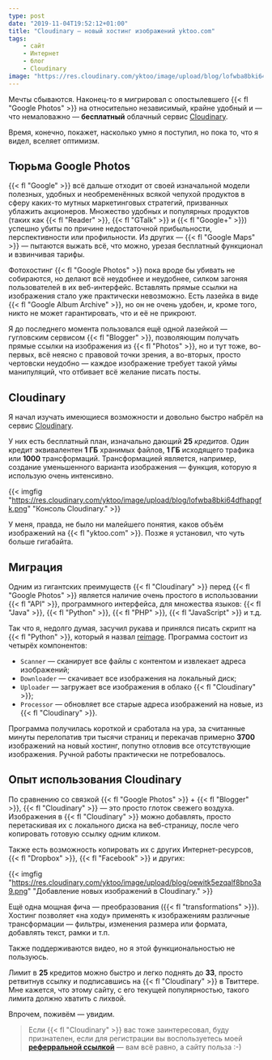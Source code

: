 ```yaml
---
type: post
date: "2019-11-04T19:52:12+01:00"
title: "Cloudinary — новый хостинг изображений yktoo.com"
tags:
    - сайт
    - Интернет
    - блог
    - Cloudinary
image: "https://res.cloudinary.com/yktoo/image/upload/blog/lofwba8bki64dfhapgfk.png"
---
```


Мечты сбываются. Наконец-то я мигрировал с опостылевшего {{< fl "Google Photos" >}} на относительно независимый, крайне удобный и — что немаловажно — **бесплатный** облачный сервис [Cloudinary](https://cloudinary.com/invites/lpov9zyyucivvxsnalc5/l6ccxxrfxv0mdc6iewg8).

Время, конечно, покажет, насколько умно я поступил, но пока то, что я видел, вселяет оптимизм.

<!--more-->

## Тюрьма Google Photos

{{< fl "Google" >}} всё дальше отходит от своей изначальной модели полезных, удобных и необременённых всякой чепухой продуктов в сферу каких-то мутных маркетинговых стратегий, призванных ублажить акционеров. Множество удобных и популярных продуктов (таких как {{< fl "Reader" >}}, {{< fl "GTalk" >}} и {{< fl "Google+" >}}) успешно убиты по причине недостаточной прибыльности, перспективности или профильности. Из других — {{< fl "Google Maps" >}} — пытаются выжать всё, что можно, урезая бесплатный функционал и взвинчивая тарифы.

Фотохостинг {{< fl "Google Photos" >}} пока вроде бы убивать не собираются, но делают всё неудобнее и неудобнее, силком загоняя пользователей в их веб-интерфейс. Вставлять прямые ссылки на изображения стало уже практически невозможно. Есть лазейка в виде {{< fl "Google Album Archive" >}}, но он не очень удобен, и, кроме того, никто не может гарантировать, что и её не прикроют.

Я до последнего момента пользовался ещё одной лазейкой — гугловским сервисом {{< fl "Blogger" >}}, позволяющим получать прямые ссылки на изображения из {{< fl "Photos" >}}, но и тут тоже, во-первых, всё неясно с правовой точки зрения, а во-вторых, просто чертовски неудобно — каждое изображение требует такой уймы манипуляций, что отбивает всё желание писать посты.

## Cloudinary

Я начал изучать имеющиеся возможности и довольно быстро набрёл на сервис [Cloudinary](https://cloudinary.com/invites/lpov9zyyucivvxsnalc5/l6ccxxrfxv0mdc6iewg8).

У них есть бесплатный план, изначально дающий **25** *кредитов*. Один кредит эквивалентен **1 ГБ** хранимых файлов, **1 ГБ** исходящего трафика или **1000** трансформаций. Трансформацией является, например, создание уменьшенного варианта изображения — функция, которую я использую очень интенсивно.

{{< imgfig "https://res.cloudinary.com/yktoo/image/upload/blog/lofwba8bki64dfhapgfk.png" "Консоль Cloudinary." >}}

У меня, правда, не было ни малейшего понятия, каков объём изображений на {{< fl "yktoo.com" >}}. Позже я установил, что чуть больше гигабайта.

## Миграция

Одним из гигантских преимуществ {{< fl "Cloudinary" >}} перед {{< fl "Google Photos" >}} является наличие очень простого в использовании {{< fl "API" >}}, программного интерфейса, для множества языков: {{< fl "Java" >}}, {{< fl "Python" >}}, {{< fl "PHP" >}}, {{< fl "JavaScript" >}} и т.д.

Так что я, недолго думая, засучил рукава и принялся писать скрипт на {{< fl "Python" >}}, который я назвал [reimage](https://github.com/yktoo/yktoo.com/blob/master/_dev_/reimage). Программа состоит из четырёх компонентов:

* `Scanner` — сканирует все файлы с контентом и извлекает адреса изображений;
* `Downloader` — скачивает все изображения на локальный диск;
* `Uploader` — загружает все изображения в облако {{< fl "Cloudinary" >}};
* `Processor` — обновляет все старые адреса изображений на новые, из {{< fl "Cloudinary" >}}.

Программа получилась короткой и сработала на ура, за считанные минуты перелопатив три тысячи страниц и перекачав примерно **3700** изображений на новый хостинг, попутно отловив все отсутствующие изображения. Ручной работы практически не потребовалось.

## Опыт использования Cloudinary

По сравнению со связкой {{< fl "Google Photos" >}} + {{< fl "Blogger" >}}, {{< fl "Cloudinary" >}} — это просто глоток свежего воздуха. Изображения в {{< fl "Cloudinary" >}} можно добавлять, просто перетаскивая их с локального диска на веб-страницу, после чего копировать готовую ссылку одним кликом.

Также есть возможность копировать их с других Интернет-ресурсов, {{< fl "Dropbox" >}}, {{< fl "Facebook" >}} и других:

{{< imgfig "https://res.cloudinary.com/yktoo/image/upload/blog/oewitk5ezqalf8bno3a9.png" "Добавление новых изображений в Cloudinary." >}}

Ещё одна мощная фича — преобразования ({{< fl "transformations" >}}). Хостинг позволяет «на ходу» применять к изображениям различные трансформации — фильтры, изменения размера или формата, добавлять текст, рамки и т.п.

Также поддерживаются видео, но я этой функциональностью не пользуюсь.

Лимит в **25** кредитов можно быстро и легко поднять до **33**, просто ретвитнув ссылку и подписавшись на {{< fl "Cloudinary" >}} в Твиттере. Мне кажется, что этому сайту, с его текущей популярностью, такого лимита должно хватить с лихвой.

Впрочем, поживём — увидим.

> Если {{< fl "Cloudinary" >}} вас тоже заинтересовал, буду признателен, если для регистрации вы воспользуетесь моей **[реферральной ссылкой](https://cloudinary.com/invites/lpov9zyyucivvxsnalc5/l6ccxxrfxv0mdc6iewg8)** — вам всё равно, а сайту польза :-)
